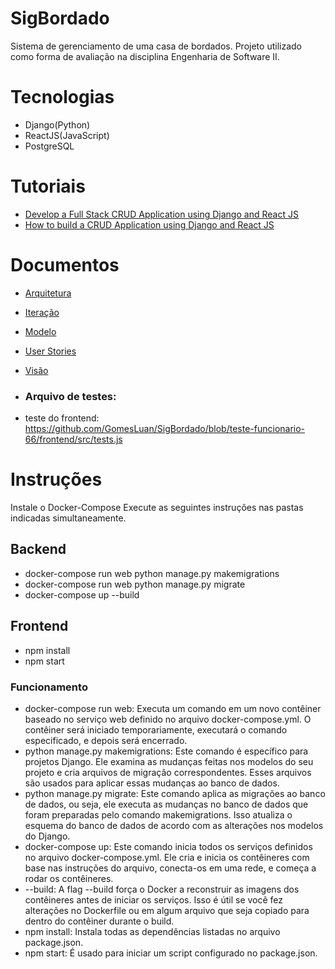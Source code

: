 # SigBordado
Sistema de gerenciamento de uma casa de bordados. Projeto utilizado como forma de avaliação na disciplina Engenharia de Software II.

# Tecnologias

- Django(Python)
- ReactJS(JavaScript)
- PostgreSQL

# Tutoriais

- [Develop a Full Stack CRUD Application using Django and React JS](https://www.youtube.com/watch?v=GLm-_NwlSyE)              
- [How to build a CRUD Application using Django and React JS](https://www.youtube.com/watch?v=u_5d2WOz8Sc)

# Documentos
- [Arquitetura](docs/doc-arquitetura.md)               
- [Iteração](docs/doc-iteracao.md)              
- [Modelo](docs/doc-modelo.md)              
- [User Stories](docs/doc-userstories.md)              
- [Visão](docs/doc-visao.md)

- ### Arquivo de testes:
- teste do frontend: https://github.com/GomesLuan/SigBordado/blob/teste-funcionario-66/frontend/src/tests.js

# Instruções
Instale o Docker-Compose
Execute as seguintes instruções nas pastas indicadas simultaneamente.
## Backend
- docker-compose run web python manage.py makemigrations
- docker-compose run web python manage.py migrate
- docker-compose up --build
## Frontend
- npm install
- npm start
### Funcionamento
- docker-compose run web: 
Executa um comando em um novo contêiner baseado no serviço web definido no arquivo docker-compose.yml. O contêiner será iniciado temporariamente, executará o comando especificado, e depois será encerrado.
- python manage.py makemigrations: 
Este comando é específico para projetos Django. Ele examina as mudanças feitas nos modelos do seu projeto e cria arquivos de migração correspondentes. Esses arquivos são usados para aplicar essas mudanças ao banco de dados.
- python manage.py migrate: 
Este comando aplica as migrações ao banco de dados, ou seja, ele executa as mudanças no banco de dados que foram preparadas pelo comando makemigrations. Isso atualiza o esquema do banco de dados de acordo com as alterações nos modelos do Django.
- docker-compose up: Este comando inicia todos os serviços definidos no arquivo docker-compose.yml. Ele cria e inicia os contêineres com base nas instruções do arquivo, conecta-os em uma rede, e começa a rodar os contêineres.
- --build: A flag --build força o Docker a reconstruir as imagens dos contêineres antes de iniciar os serviços. Isso é útil se você fez alterações no Dockerfile ou em algum arquivo que seja copiado para dentro do contêiner durante o build.
- npm install: Instala todas as dependências listadas no arquivo package.json.
- npm start: É usado para iniciar um script configurado no package.json.
